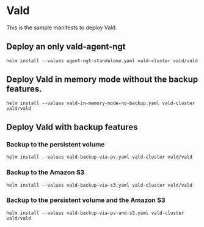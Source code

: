 # Vald

This is the sample manifests to deploy Vald.

## Deploy an only vald-agent-ngt

```
helm install --values agent-ngt-standalone.yaml vald-cluster vald/vald
```

## Deploy Vald in memory mode without the backup features.

```
helm install --values vald-in-memory-mode-no-backup.yaml vald-cluster vald/vald
```

## Deploy Vald with backup features

### Backup to the persistent volume

```
helm install --values vald-backup-via-pv.yaml vald-cluster vald/vald
```

### Backup to the Amazon S3

```
helm install --values vald-backup-via-s3.yaml vald-cluster vald/vald
```

### Backup to the persistent volume and the Amazon S3

```
helm install --values vald-backup-via-pv-and-s3.yaml vald-cluster vald/vald
```
